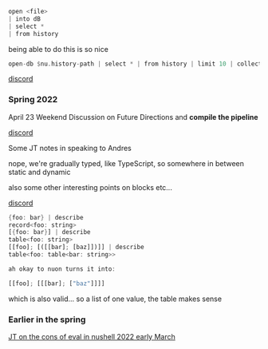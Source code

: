 
```rust
open <file>
| into dB
| select *
| from history 
```

being able to do this is so nice 

```rust
open-db $nu.history-path | select * | from history | limit 10 | collect
```

[discord](https://discord.com/channels/601130461678272522/683070703716925568/990242225663402004)

### Spring 2022

April 23 Weekend Discussion on Future Directions and **compile the pipeline**

[discord](https://discord.com/channels/601130461678272522/683070703716925568/967678930742026251)

Some JT notes in speaking to Andres

nope, we're gradually typed, like TypeScript, so somewhere in between static and dynamic

also some other interesting points on blocks etc...

[discord](https://discord.com/channels/601130461678272522/683070703716925568/965109979503800321)

```rust
{foo: bar} | describe
record<foo: string>
[{foo: bar}] | describe
table<foo: string>
[[foo]; [([[bar]; [baz]])]] | describe
table<foo: table<bar: string>>

ah okay to nuon turns it into:

[[foo]; [[[bar]; ["baz"]]]]
```
which is also valid... so a list of one value, the table makes sense

### Earlier in the spring

[JT on the cons of eval in nushell 2022 early March](https://discord.com/channels/601130461678272522/683070703716925568/950568672290816021)
